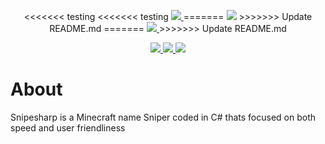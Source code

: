 <p align="center">
<<<<<<< testing
<<<<<<< testing
  <a href="#about">
    <img src="https://user-images.githubusercontent.com/93228501/154116225-83e8ed48-cfc7-4311-96b3-65bee6729ab9.png">
  </a>
=======
  <img src="https://user-images.githubusercontent.com/93228501/154115422-57cca957-4f1a-4cdf-93f5-18f9dd3cc13b.png">
>>>>>>> Update README.md
=======
  <a href="#about">
    <img src="https://user-images.githubusercontent.com/93228501/154116225-83e8ed48-cfc7-4311-96b3-65bee6729ab9.png">
  </a>
>>>>>>> Update README.md
</p>
<p align="center">
  <a href="https://github.com/snipesharp/snipesharp/releases/download/v1.0.0/sha256sums.txt">
    <img src="https://img.shields.io/badge/sha256sums-%231a6eef?style=flat-square"/>
  </a>
  <a href="https://github.com/snipesharp/snipesharp/releases/download/v1.0.0/snipesharp_linux-x86-64">
    <img src="https://img.shields.io/badge/linux-v1.0.0-%231a6eef?style=flat-square"/>
  </a>
  <a href="https://github.com/snipesharp/snipesharp/releases/download/v1.0.0/snipesharp_win-x86-64.exe">
    <img src="https://img.shields.io/badge/windows-v1.0.0-%231a6eef?style=flat-square"/>
  </a>
</p>

# About
Snipesharp is a Minecraft name Sniper coded in C# thats focused on both speed and user friendliness
